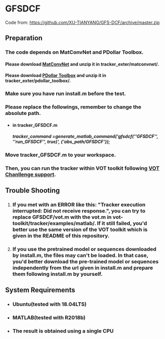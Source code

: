 # GFSDCF

Code from: https://github.com/XU-TIANYANG/GFS-DCF/archive/master.zip



## Preparation

### The code depends on MatConvNet and PDollar Toolbox.

#### Please download [MatConvNet](https://codeload.github.com/vlfeat/matconvnet/zip/master) and unzip it in tracker_exter/matconvnet/.

#### Please download [PDollar Toolbox](https://codeload.github.com/pdollar/toolbox/zip/master) and unzip it in tracker_exter/pdollar_toolbox/.

### Make sure you have run install.m before the test.

### Please replace the followings, remember to change the absolute path.

- #### in tracker_GFSDCF.m

  ##### tracker_command =generate_matlab_command('gfsdcf(''GFSDCF'', ''run_GFSDCF'', true)', {'abs_path/GFSDCF'});

### Move tracker_GFSDCF.m to your workspace.

### Then, you can run the tracker within VOT toolkit following [VOT Chanllenge support](http://www.votchallenge.net/howto/).



## Trouble Shooting

1. ### If you met with an ERROR like this: "Tracker execution interrupted: Did not receive response.", you can try to replace GFSDCF/vot.m with the vot.m in vot-toolkit/tracker/examples/matlab/. If it still failed, you'd better use the same version of the VOT toolkit which is given in the README of this repository.

2. ### If you use the pretrained model or sequences downloaded by install.m, the files may can't be loaded. In that case, you'd better download the pre-trained model or sequences independently from the url given in install.m and prepare them following install.m by yourself.



## System Requirements

- ### Ubuntu(tested with 18.04LTS)

- ### MATLAB(tested with R2018b)

- ### The result is obtained using a single CPU
